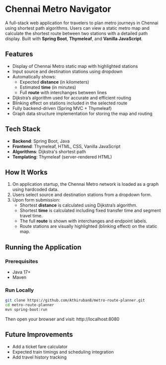 # Chennai Metro Navigator

A full-stack web application for travelers to plan metro journeys in Chennai using shortest path algorithms. Users can view a static metro map and calculate the shortest route between two stations with a detailed path display. Built with **Spring Boot**, **Thymeleaf**, and **Vanilla JavaScript**.

## Features

- Display of Chennai Metro static map with highlighted stations
- Input source and destination stations using dropdown
- Automatically shows:
  - Expected **distance** (in kilometers)
  - Estimated **time** (in minutes)
  - Full **route** with interchanges between lines
- Dijkstra’s algorithm used for accurate and efficient routing
- Blinking effect on stations included in the selected route
- Fully backend-driven (Spring MVC + Thymeleaf)
- Graph data structure implementation for storing the map and routing

## Tech Stack

- **Backend**: Spring Boot, Java
- **Frontend**: Thymeleaf, HTML, CSS, Vanilla JavaScript
- **Algorithms**: Dijkstra's shortest path
- **Templating**: Thymeleaf (server-rendered HTML)

## How It Works

1. On application startup, the Chennai Metro network is loaded as a graph using hardcoded data.
2. Users select source and destination stations from a dropdown form.
3. Upon form submission:
   - Shortest **distance** is calculated using Dijkstra’s algorithm.
   - Shortest **time** is calculated including fixed transfer time and segment travel time.
   - The full **route** is shown with interchanges and endpoint labels.
   - Route stations are visually highlighted (blinking effect) on the static map.

## Running the Application

### Prerequisites

- Java 17+
- Maven

### Run Locally

```bash
git clone https://github.com/Athiruban8/metro-route-planner.git
cd metro-route-planner
mvn spring-boot:run
```
Then open your browser and visit:
http://localhost:8080

## Future Improvements

- Add a ticket fare calculator
- Expected train timings and scheduling integration
- Add travel history tracking
